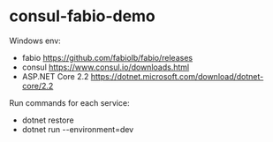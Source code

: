 # consul-fabio-demo

Windows env:
- fabio https://github.com/fabiolb/fabio/releases
- consul https://www.consul.io/downloads.html
- ASP.NET Core 2.2 https://dotnet.microsoft.com/download/dotnet-core/2.2

Run commands for each service:
- dotnet restore
- dotnet run --environment=dev
